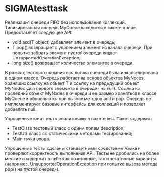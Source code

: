 # SIGMAtesttask

Реализация очереди FIFO без использования коллекций.
Типизированная очередь MyQueue находится в пакете queue. Предоставляет следующее API:
- void add(T object) добавляет элемент в очередь;
- T pop() возвращает с удалением элемент из начала очереди. При попытке забрать элемент пустой очереди кидает UnsupportedOperationException;
- long size() возвращает количество элементов в очереди.

В рамках тестового задания вся логика очереди была инкапсулирована в одном классе. Очередь работает на основе объектов MyNodes<T>, хранящих ссылку на объект T и ссылку на предыдущий объект MyNodes<T> (для первого элемента в очереди- на null).
Ссылка на последний объект MyNodes<T> в очереди и ее размер храняться в классе MyQueue<T> и обновляются при вызове методов add и pop.
Очередь не имплементирует базовые интерфейсы для коллекций и позволяет добавлять null.
  
  
  
  
Упрощенные юнит тесты реализованы в пакете test.
Пакет содержит:
- TestClass тестовый класс с одинм полем description;
- TestUtil класс со статическими методами тестирования;
- Main точка входа.

Упрощенные тесты сделаны стандартными средствами языка и проверяют корректность выполнения API. Тесты не дробились на более мелкие и содержат в себе как позитивные, так и негативные варианты (например, UnsupportedOperationException при попытке вызова метода pop() на пустой очереди). 
